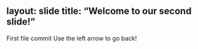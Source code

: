 layout: slide
title: “Welcome to our second slide!”
---

First file commit
Use the left arrow to go back!
